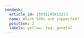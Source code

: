 ```yaml
---
zendesk:
  article_id: 25592245613213
  name: Which SSDs are supported?
  position: 2
  labels: yellow, faq, general
---
```


